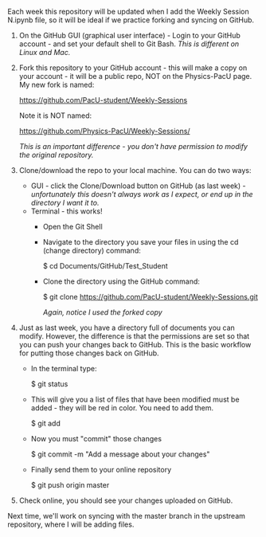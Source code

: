 Each week this repository will be updated when I add the Weekly Session N.ipynb file, so it will be ideal if we practice forking and syncing on GitHub.

1.  On the GitHub GUI (graphical user interface) - Login to your GitHub account - and set your default shell to Git Bash.  *This is different on Linux and Mac.*

2.  Fork this repository to your GitHub account - this will make a copy on your account - it will be a public repo, 
    NOT on the Physics-PacU page.  My new fork is named: 

    https://github.com/PacU-student/Weekly-Sessions 

    Note it is NOT named: 

    https://github.com/Physics-PacU/Weekly-Sessions/
    
    *This is an important difference - you don't have permission to modify the original repository.*
   
3.  Clone/download the repo to your local machine.  You can do two ways:
    * GUI - click the Clone/Download button on GitHub (as last week) - *unfortunately this doesn't always work as I expect, or end up in the directory I want it to.*
    * Terminal - this works!  
       * Open the Git Shell
       * Navigate to the directory you save your files in using the cd (change directory) command: 
       
         $ cd Documents/GitHub/Test_Student
       * Clone the directory using the GitHub command: 
       
         $ git clone https://github.com/PacU-student/Weekly-Sessions.git
         
         *Again, notice I used the forked copy*

4.  Just as last week, you have a directory full of documents you can modify.  However, the difference is that the permissions are set so that you can push your changes back to GitHub.  This is the basic workflow for putting those changes back on GitHub.

    * In the terminal type:
    
      $ git status
    * This will give you a list of files that have been modified must be added - they will be red in color.  You need to add them.  
    
      $ git add <type file names>
    * Now you must "commit" those changes 
   
      $ git commit -m "Add a message about your changes"
      
    * Finally send them to your online repository
    
      $ git push origin master
     
4.  Check online, you should see your changes uploaded on GitHub.

Next time, we'll work on syncing with the master branch in the upstream repository, where I will be adding files.

    
    
